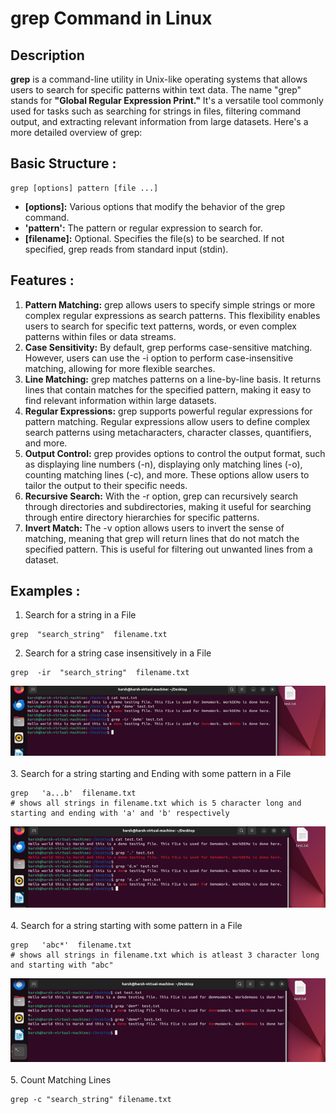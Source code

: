 # grep Command in Linux

## Description
**grep** is a command-line utility in Unix-like operating systems that allows users to search for specific patterns within text data. The name "grep" stands for **"Global Regular Expression Print."** It's a versatile tool commonly used for tasks such as searching for strings in files, filtering command output, and extracting relevant information from large datasets. Here's a more detailed overview of grep:

## Basic Structure :
```
grep [options] pattern [file ...]
```
- **[options]:** Various options that modify the behavior of the grep command.
- **'pattern':** The pattern or regular expression to search for.
- **[filename]:** Optional. Specifies the file(s) to be searched. If not specified, grep reads from standard input (stdin).

## Features :
1. **Pattern Matching:** grep allows users to specify simple strings or more complex regular expressions as search patterns. This flexibility enables users to search for specific text patterns, words, or even complex patterns within files or data streams.
2. **Case Sensitivity:** By default, grep performs case-sensitive matching. However, users can use the -i option to perform case-insensitive matching, allowing for more flexible searches.
3. **Line Matching:** grep matches patterns on a line-by-line basis. It returns lines that contain matches for the specified pattern, making it easy to find relevant information within large datasets.
4. **Regular Expressions:** grep supports powerful regular expressions for pattern matching. Regular expressions allow users to define complex search patterns using metacharacters, character classes, quantifiers, and more.
5. **Output Control:** grep provides options to control the output format, such as displaying line numbers (-n), displaying only matching lines (-o), counting matching lines (-c), and more. These options allow users to tailor the output to their specific needs.
6. **Recursive Search:** With the -r option, grep can recursively search through directories and subdirectories, making it useful for searching through entire directory hierarchies for specific patterns.
7. **Invert Match:** The -v option allows users to invert the sense of matching, meaning that grep will return lines that do not match the specified pattern. This is useful for filtering out unwanted lines from a dataset.

## Examples :
1. Search for a string in a File
```
grep  "search_string"  filename.txt
```
2. Search for a string case insensitively in a File
```
grep  -ir  "search_string"  filename.txt
```
<img src="https://github.com/Harsh971/Learning-Linux/blob/main/General/grep%20Command/image1.png"><br><br>
3. Search for a string starting and Ending with some pattern in a File
```
grep   'a...b'  filename.txt
# shows all strings in filename.txt which is 5 character long and starting and ending with 'a' and 'b' respectively
```
<img src="https://github.com/Harsh971/Learning-Linux/blob/main/General/grep%20Command/image2.png"><br><br>
4. Search for a string starting with some pattern in a File
```
grep   'abc*'  filename.txt
# shows all strings in filename.txt which is atleast 3 character long and starting with "abc"
```
<img src="https://github.com/Harsh971/Learning-Linux/blob/main/General/grep%20Command/image3.png"><br><br>
5. Count Matching Lines
```
grep -c "search_string" filename.txt
```


